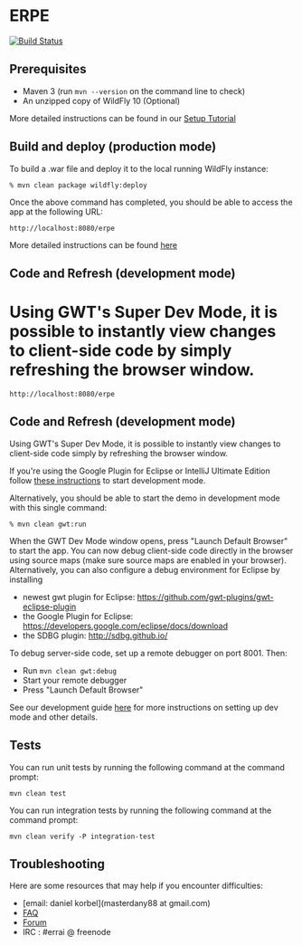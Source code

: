 ERPE
=====================

[![Build Status](https://travis-ci.org/masterdany88/erp2.svg?branch=master)](https://travis-ci.org/masterdany88/erp2) 

Prerequisites
-------------

 * Maven 3 (run `mvn --version` on the command line to check)
 * An unzipped copy of WildFly 10 (Optional)

More detailed instructions can be found in our [Setup Tutorial](tutorial-guide/SETUP.adoc)

Build and deploy (production mode)
----------------

To build a .war file and deploy it to the local running WildFly instance:

    % mvn clean package wildfly:deploy

Once the above command has completed, you should be able to access the app at the following URL:

    http://localhost:8080/erpe

More detailed instructions can be found [here](tutorial-guide/RUN.adoc)

Code and Refresh (development mode)
----------------

Using GWT's Super Dev Mode, it is possible to instantly view changes to client-side code by simply refreshing the browser window. 
=======
    http://localhost:8080/erpe

Code and Refresh (development mode)
-----------------------------------

Using GWT's Super Dev Mode, it is possible to instantly view changes to client-side code simply by refreshing the browser window. 

If you're using the Google Plugin for Eclipse or IntelliJ Ultimate Edition follow [these instructions](http://docs.jboss.org/errai/latest/errai/reference/html_single/#_running_and_debugging_in_your_ide_using_gwt_tooling) to start development mode.

Alternatively, you should be able to start the demo in development mode with this single command:

    % mvn clean gwt:run

When the GWT Dev Mode window opens, press "Launch Default Browser" to start the app. You can now debug client-side code directly in the browser using source maps (make sure source maps are enabled in your browser). Alternatively, you can also configure a debug environment for Eclipse by installing

- newest gwt plugin for Eclipse: https://github.com/gwt-plugins/gwt-eclipse-plugin
- the Google Plugin for Eclipse: https://developers.google.com/eclipse/docs/download
- the SDBG plugin: http://sdbg.github.io/

To debug server-side code, set up a remote debugger on port 8001.
Then:
* Run `mvn clean gwt:debug`
* Start your remote debugger
* Press "Launch Default Browser"

See our development guide [here](tutorial-guide/DEVELOP.adoc) for more instructions on setting up dev mode and other details.


Tests
-----------------------------------

You can run unit tests by running the following command at the command prompt:

    mvn clean test

You can run integration tests by running the following command at the command prompt:

    mvn clean verify -P integration-test
    
    
Troubleshooting
---------------

Here are some resources that may help if you encounter difficulties:
* [email: daniel korbel](masterdany88 at gmail.com)
* [FAQ](tutorial-guide/FAQ.adoc)
* [Forum](https://community.jboss.org/en/errai)
* IRC : #errai @ freenode
